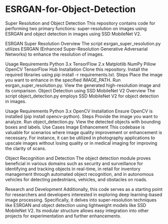 # ESRGAN-for-Object-Detection
Super Resolution and Object Detection
This repository contains code for performing two primary functions: super-resolution on images using ESRGAN and object detection in images using SSD MobileNet V2.

ESRGAN Super Resolution
Overview
The script esrgan_super_resolution.py utilizes ESRGAN (Enhanced Super-Resolution Generative Adversarial Networks) to enhance the resolution of images.

Usage
Requirements
Python 3.x
TensorFlow 2.x
Matplotlib
NumPy
Pillow
OpenCV
TensorFlow Hub
Installation
Clone this repository.
Install the required libraries using pip install -r requirements.txt.
Steps
Place the image you want to enhance in the specified IMAGE_PATH.
Run esrgan_super_resolution.py.
View the generated high-resolution image and its comparison.
Object Detection using SSD MobileNet V2
Overview
The script object_detection.py employs SSD MobileNet V2 for object detection in images.

Usage
Requirements
Python 3.x
OpenCV
Installation
Ensure OpenCV is installed (pip install opencv-python).
Steps
Provide the image you want to analyze.
Run object_detection.py.
View the detected objects with bounding boxes and labels.
Use Cases
Image Enhancement
This codebase is valuable for scenarios where image quality improvement or enhancement is necessary. For instance, it can be utilized in photography applications to upscale images without losing quality or in medical imaging for improving the clarity of scans.

Object Recognition and Detection
The object detection module proves beneficial in various domains such as security and surveillance for identifying and tracking objects in real-time, in retail for inventory management through automated object recognition, and in autonomous vehicles for detecting pedestrians, vehicles, and obstacles on roads.

Research and Development
Additionally, this code serves as a starting point for researchers and developers interested in exploring deep learning-based image processing. Specifically, it delves into super-resolution techniques like ESRGAN and object detection using lightweight models like SSD MobileNet V2. Its modular structure allows easy integration into other projects for experimentation and further enhancements.
